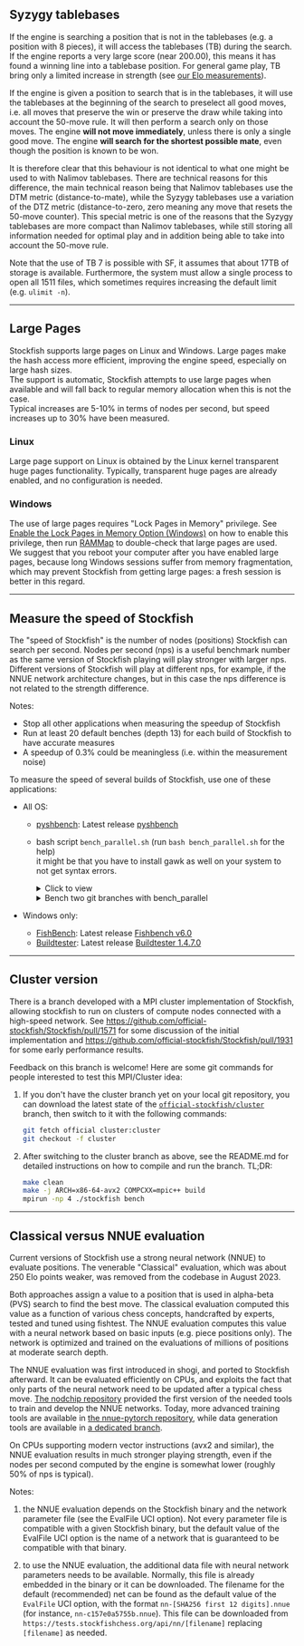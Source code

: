## Syzygy tablebases

If the engine is searching a position that is not in the tablebases (e.g. a position with 8 pieces), it will access the tablebases (TB) during the search. If the engine reports a very large score (near 200.00), this means it has found a winning line into a tablebase position. For general game play, TB bring only a limited increase in strength (see [our Elo measurements](Useful-data#elo-gain-using-syzygy)).

If the engine is given a position to search that is in the tablebases, it will use the tablebases at the beginning of the search to preselect all good moves, i.e. all moves that preserve the win or preserve the draw while taking into account the 50-move rule. It will then perform a search only on those moves. The engine **will not move immediately**, unless there is only a single good move. The engine **will search for the shortest possible mate**, even though the position is known to be won.

It is therefore clear that this behaviour is not identical to what one might be used to with Nalimov tablebases. There are technical reasons for this difference, the main technical reason being that Nalimov tablebases use the DTM metric (distance-to-mate), while the Syzygy tablebases use a variation of the DTZ metric (distance-to-zero, zero meaning any move that resets the 50-move counter). This special metric is one of the reasons that the Syzygy tablebases are more compact than Nalimov tablebases, while still storing all information needed for optimal play and in addition being able to take into account the 50-move rule.

Note that the use of TB 7 is possible with SF, it assumes that about 17TB of storage is available. Furthermore, the system must allow a single process to open all 1511 files, which sometimes requires increasing the default limit (e.g. `ulimit -n`).

---

## Large Pages

Stockfish supports large pages on Linux and Windows. Large pages make the hash access more efficient, improving the engine speed, especially on large hash sizes.  
The support is automatic, Stockfish attempts to use large pages when available and will fall back to regular memory allocation when this is not the case.  
Typical increases are 5-10% in terms of nodes per second, but speed increases up to 30% have been measured.

### Linux

Large page support on Linux is obtained by the Linux kernel transparent huge pages functionality. Typically, transparent huge pages are already enabled, and no configuration is needed.

### Windows

The use of large pages requires "Lock Pages in Memory" privilege. See [Enable the Lock Pages in Memory Option (Windows)](https://docs.microsoft.com/en-us/sql/database-engine/configure-windows/enable-the-lock-pages-in-memory-option-windows) on how to enable this privilege, then run [RAMMap](https://docs.microsoft.com/en-us/sysinternals/downloads/rammap) to double-check that large pages are used.  
We suggest that you reboot your computer after you have enabled large pages, because long Windows sessions suffer from memory fragmentation, which may prevent Stockfish from getting large pages: a fresh session is better in this regard.

---

## Measure the speed of Stockfish

The "speed of Stockfish" is the number of nodes (positions) Stockfish can search per second. 
Nodes per second (nps) is a useful benchmark number as the same version of Stockfish playing will play stronger with larger nps.
Different versions of Stockfish will play at different nps, for example, if the NNUE network architecture changes, but in this case the nps difference is not related to the strength difference.

Notes:
* Stop all other applications when measuring the speedup of Stockfish
* Run at least 20 default benches (depth 13) for each build of Stockfish to have accurate measures
* A speedup of 0.3% could be meaningless (i.e. within the measurement noise)

To measure the speed of several builds of Stockfish, use one of these applications:
* All OS:
  * [pyshbench](https://github.com/hazzl/pyshbench): Latest release [pyshbench](https://github.com/hazzl/pyshbench/archive/master.zip)
  * bash script `bench_parallel.sh` (run `bash bench_parallel.sh` for the help)  
    it might be that you have to install gawk as well on your system to not get syntax errors.

    <details><summary>Click to view</summary>
    
    ```bash
    #!/bin/bash
    _bench () {
    ${1} << EOF > /dev/null 2>> ${2}
    bench 16 1 ${depth} default depth
    EOF
    }
    # _bench function customization example
    # setoption name SyzygyPath value C:\table_bases\wdl345;C:\table_bases\dtz345
    # bench 128 4 ${depth} default depth
    
    if [[ ${#} -ne 4 ]]; then
    cat << EOF
    usage: ${0} ./stockfish_base ./stockfish_test depth n_runs
    fast bench:
    ${0} ./stockfish_base ./stockfish_test 13 10
    slow bench:
    ${0} ./stockfish_base ./stockfish_test 20 10
    EOF
    exit 1
    fi
    
    sf_base=${1}
    sf_test=${2}
    depth=${3}
    n_runs=${4}
    
    # preload of CPU/cache/memory
    printf "preload CPU"
    (_bench ${sf_base} sf_base0.txt)&
    (_bench ${sf_test} sf_test0.txt)&
    wait
    
    # temporary files initialization
    : > sf_base0.txt
    : > sf_test0.txt
    : > sf_temp0.txt
    
    # bench loop: SMP bench with background subshells
    for ((k=1; k<=${n_runs}; k++)); do
        printf "\rrun %3d /%3d" ${k} ${n_runs}
    
        # swap the execution order to avoid bias
        if [ $((k%2)) -eq 0 ]; then
            (_bench ${sf_base} sf_base0.txt)&
            (_bench ${sf_test} sf_test0.txt)&
            wait
        else
            (_bench ${sf_test} sf_test0.txt)&
            (_bench ${sf_base} sf_base0.txt)&
            wait
        fi
    done
    
    # text processing to extract nps values
    cat sf_base0.txt | grep second | grep -Eo '[0-9]{1,}' > sf_base1.txt
    cat sf_test0.txt | grep second | grep -Eo '[0-9]{1,}' > sf_test1.txt
    
    for ((k=1; k<=${n_runs}; k++)); do
        echo ${k} >> sf_temp0.txt
    done
    
    printf "\rrun   sf_base   sf_test      diff\n"
    paste sf_temp0.txt sf_base1.txt sf_test1.txt | awk '{printf "%3d  %8d  %8d  %8+d\n", $1, $2, $3, $3-$2}'
    #paste sf_temp0.txt sf_base1.txt sf_test1.txt | awk '{printf "%3d\t%8d\t%8d\t%7+d\n", $1, $2, $3, $3-$2}'
    paste sf_base1.txt sf_test1.txt | awk '{printf "%d\t%d\t%d\n", $1, $2, $2-$1}' > sf_temp0.txt
    
    # compute: sample mean, 1.96 * std of sample mean (95% of samples), speedup
    # std of sample mean = sqrt(NR/(NR-1)) * (std population) / sqrt(NR)
    cat sf_temp0.txt | awk '{sum1 += $1 ; sumq1 += $1**2 ;sum2 += $2 ; sumq2 += $2**2 ;sum3 += $3 ; sumq3 += $3**2 } END {printf "\nsf_base = %8d +/- %6d (95%)\nsf_test = %8d +/- %6d (95%)\ndiff    = %8d +/- %6d (95%)\nspeedup = %.5f% +/- %.3f% (95%)\n\n", sum1/NR , 1.96 * sqrt(sumq1/NR - (sum1/NR)**2)/sqrt(NR-1) , sum2/NR , 1.96 * sqrt(sumq2/NR - (sum2/NR)**2)/sqrt(NR-1) , sum3/NR  , 1.96 * sqrt(sumq3/NR - (sum3/NR)**2)/sqrt(NR-1) , 100*(sum2 - sum1)/sum1 , 100 * (1.96 * sqrt(sumq3/NR - (sum3/NR)**2)/sqrt(NR-1)) / (sum1/NR) }'
    
    # remove temporary files
    rm -f sf_base0.txt sf_test0.txt sf_temp0.txt sf_base1.txt sf_test1.txt
    ```
    </details>

    <details><summary>Bench two git branches with bench_parallel</summary>

    ```bash
    #!/bin/bash

    if [ "$#" -ne 5 ]; then
    echo "Usage: $0 branch1 branch2 depth runs compile_flags"
    exit 1
    fi

    BRANCH1=$1
    BRANCH2=$2
    DEPTH=$3
    RUNS=$4
    COMPILE_FLAGS=$5

    set -e

    echo "Switching to $BRANCH1 and building..."
    git switch $BRANCH1
    make clean
    make -j profile-build EXE=stockfish-$BRANCH1 $COMPILE_FLAGS

    echo "Switching to $BRANCH2 and building..."
    git switch $BRANCH2
    make clean
    make -j profile-build EXE=stockfish-$BRANCH2 $COMPILE_FLAGS

    echo "Running bench_parallel.sh with stockfish-$BRANCH1 and stockfish-$BRANCH2..."
    ./bench_parallel.sh ./stockfish-$BRANCH1 ./stockfish-$BRANCH2 $DEPTH $RUNS
    ```
    </details>

* Windows only:
  * [FishBench](https://github.com/zardav/FishBench): Latest release [Fishbench v6.0](https://github.com/zardav/FishBench/releases/download/v6.0/FishBench.zip)
  * [Buildtester](http://software.farseer.org/): Latest release [Buildtester 1.4.7.0](http://software.farseer.org/Software/BuildTester.7z)

---

## Cluster version

There is a branch developed with a MPI cluster implementation of Stockfish, allowing stockfish to run on clusters of compute nodes connected with a high-speed network. See https://github.com/official-stockfish/Stockfish/pull/1571 for some discussion of the initial implementation and https://github.com/official-stockfish/Stockfish/pull/1931 for some early performance results.

Feedback on this branch is welcome! Here are some git commands for people interested to test this MPI/Cluster idea:

1. If you don't have the cluster branch yet on your local git repository, you can download the latest state of the [`official-stockfish/cluster`](https://github.com/official-stockfish/Stockfish/tree/cluster) branch, then switch to it with the following commands:
    ```bash
    git fetch official cluster:cluster
    git checkout -f cluster
    ```

2. After switching to the cluster branch as above, see the README.md for detailed instructions on how to compile and run the branch. TL;DR:
    ```bash
    make clean
    make -j ARCH=x86-64-avx2 COMPCXX=mpic++ build
    mpirun -np 4 ./stockfish bench
    ```

---

## Classical versus NNUE evaluation

Current versions of Stockfish use a strong neural network (NNUE) to evaluate positions. The venerable "Classical" evaluation, which was about 250 Elo points weaker, was removed from the codebase in August 2023.

Both approaches assign a value to a position that is used in alpha-beta (PVS) search to find the best move. The classical evaluation computed this value as a function of various chess concepts, handcrafted by experts, tested and tuned using fishtest. The NNUE evaluation computes this value with a neural network based on basic inputs (e.g. piece positions only). The network is optimized and trained on the evaluations of millions of positions at moderate search depth.

The NNUE evaluation was first introduced in shogi, and ported to Stockfish afterward. It can be evaluated efficiently on CPUs, and exploits the fact that only parts of the neural network need to be updated after a typical chess move. [The nodchip repository](https://github.com/nodchip/Stockfish) provided the first version of the needed tools to train and develop the NNUE networks. Today, more advanced training tools are available in [the nnue-pytorch repository](https://github.com/official-stockfish/nnue-pytorch), while data generation tools are available in [a dedicated branch](https://github.com/official-stockfish/Stockfish/tree/tools).

On CPUs supporting modern vector instructions (avx2 and similar), the NNUE evaluation results in much stronger playing strength, even if the nodes per second computed by the engine is somewhat lower (roughly 50% of nps is typical).

Notes:

1. the NNUE evaluation depends on the Stockfish binary and the network parameter file (see the EvalFile UCI option). Not every parameter file is compatible with a given Stockfish binary, but the default value of the EvalFile UCI option is the name of a network that is guaranteed to be compatible with that binary.

2. to use the NNUE evaluation, the additional data file with neural network parameters needs to be available. Normally, this file is already embedded in the binary or it can be downloaded. The filename for the default (recommended) net can be found as the default value of the `EvalFile` UCI option, with the format `nn-[SHA256 first 12 digits].nnue` (for instance, `nn-c157e0a5755b.nnue`). This file can be downloaded from `https://tests.stockfishchess.org/api/nn/[filename]` replacing `[filename]` as needed.